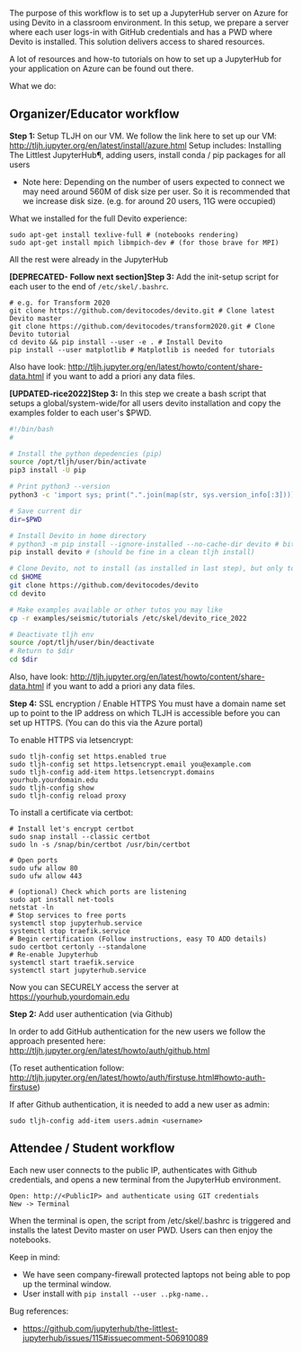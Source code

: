 The purpose of this workflow is to set up a JupyterHub server on Azure for using Devito in a classroom environment.
In this setup, we prepare a server where each user logs-in with GitHub credentials and has a PWD where Devito is installed. This solution delivers access to shared resources.

A lot of resources and how-to tutorials on how to set up a JupyterHub for your application on Azure can be found out there.

What we do:

## Organizer/Educator workflow

**Step 1:** Setup TLJH on our VM.
We follow the link here to set up our VM:
http://tljh.jupyter.org/en/latest/install/azure.html
Setup includes: Installing The Littlest JupyterHub¶, adding users, install conda / pip packages for all users

- Note here: Depending on the number of users expected to connect we may need around 560M of disk size per user. So it is recommended that we increase disk size. (e.g. for around 20 users, 11G were occupied)

What we installed for the full Devito experience:
```
sudo apt-get install texlive-full # (notebooks rendering)
sudo apt-get install mpich libmpich-dev # (for those brave for MPI)
```
All the rest were already in the JupyterHub

**[DEPRECATED- Follow next section]Step 3:** Add the init-setup script for each user to the end of `/etc/skel/.bashrc`. 

```
# e.g. for Transform 2020
git clone https://github.com/devitocodes/devito.git # Clone latest Devito master
git clone https://github.com/devitocodes/transform2020.git # Clone Devito tutorial
cd devito && pip install --user -e . # Install Devito
pip install --user matplotlib # Matplotlib is needed for tutorials
```

Also have look: http://tljh.jupyter.org/en/latest/howto/content/share-data.html if you want to add
a priori any data files.

**[UPDATED-rice2022]Step 3:** In this step we create a bash script that setups a global/system-wide/for all users devito installation and copy the examples folder to each user's $PWD.

```bash
#!/bin/bash
#

# Install the python depedencies (pip)
source /opt/tljh/user/bin/activate
pip3 install -U pip

# Print python3 --version
python3 -c 'import sys; print(".".join(map(str, sys.version_info[:3])))'

# Save current dir
dir=$PWD

# Install Devito in home directory
# python3 -m pip install --ignore-installed --no-cache-dir devito # bit redundant setup (useful if other devito may have been installed)
pip install devito # (should be fine in a clean tljh install)

# Clone Devito, not to install (as installed in last step), but only to copy examples
cd $HOME
git clone https://github.com/devitocodes/devito
cd devito

# Make examples available or other tutos you may like
cp -r examples/seismic/tutorials /etc/skel/devito_rice_2022

# Deactivate tljh env
source /opt/tljh/user/bin/deactivate
# Return to $dir
cd $dir
```

Also, have look: http://tljh.jupyter.org/en/latest/howto/content/share-data.html if you want to add
a priori any data files.

**Step 4:** SSL encryption / Enable HTTPS
You must have a domain name set up to point to the IP address on which TLJH is accessible before you can set up HTTPS. (You can do this via the Azure portal)

To enable HTTPS via letsencrypt:
```
sudo tljh-config set https.enabled true
sudo tljh-config set https.letsencrypt.email you@example.com
sudo tljh-config add-item https.letsencrypt.domains yourhub.yourdomain.edu
sudo tljh-config show
sudo tljh-config reload proxy
```
To install a certificate via certbot:
```
# Install let's encrypt certbot
sudo snap install --classic certbot
sudo ln -s /snap/bin/certbot /usr/bin/certbot

# Open ports
sudo ufw allow 80
sudo ufw allow 443

# (optional) Check which ports are listening
sudo apt install net-tools
netstat -ln
# Stop services to free ports
systemctl stop jupyterhub.service
systemctl stop traefik.service
# Begin certification (Follow instructions, easy TO ADD details)
sudo certbot certonly --standalone
# Re-enable Jupyterhub
systemctl start traefik.service
systemctl start jupyterhub.service
```
Now you can SECURELY access the server at https://yourhub.yourdomain.edu

**Step 2:** Add user authentication (via Github)

In order to add GitHub authentication for the new users we follow the approach presented here:
http://tljh.jupyter.org/en/latest/howto/auth/github.html

(To reset authentication follow: http://tljh.jupyter.org/en/latest/howto/auth/firstuse.html#howto-auth-firstuse)

If after Github authentication, it is needed to add a new user as admin:
```
sudo tljh-config add-item users.admin <username>
```

## Attendee / Student workflow

Each new user connects to the public IP, authenticates with Github credentials, and opens a new terminal from the JupyterHub environment.
```
Open: http://<PublicIP> and authenticate using GIT credentials
New -> Terminal
```

When the terminal is open, the script from /etc/skel/.bashrc is triggered and installs the latest Devito master on user PWD. Users can then enjoy the notebooks.


Keep in mind:
- We have seen company-firewall protected laptops not being able to pop up the terminal window.
- User install with `pip install --user ..pkg-name..`

Bug references:
- https://github.com/jupyterhub/the-littlest-jupyterhub/issues/115#issuecomment-506910089